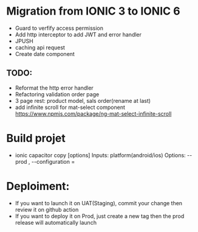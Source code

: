 # Migration from IONIC 3 to IONIC 6
- Guard to verfify access permission 
- Add http interceptor to add JWT and error handler
- JPUSH
- caching api request
- Create date component 
## TODO: 
- Reformat the http error handler 
- Refactoring validation order page 
- 3 page rest: product model, sals order(rename at last)
- add infinite scroll for mat-select component https://www.npmjs.com/package/ng-mat-select-infinite-scroll 

# Build projet 
-  ionic capacitor copy [options]
Inputs​: platform(android/ios)
Options: --prod , --configuration =<conf>

# Deploiment: 
- If you want to launch it on UAT(Staging), commit your change then review it on github action
- If you want to deploy it on Prod, just create a new tag then the prod release will automatically launch
